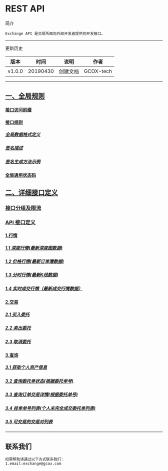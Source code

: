 # REST API

简介

```
Exchange API 是交易所面向外部开发者提供的开发接口。
```

------

更新历史

| 版本        | 时间       | 说明           | 作者     |
| --------- | -------- | ------------ | ------ |
| v1.0.0 | 20190430 | 创建文档 | GCOX-tech |

------

## [一、全局规则](https://github.com/gcoxexchange/API-docs-zh-CN/wiki#%E4%B8%80%E5%85%A8%E5%B1%80%E8%A7%84%E5%88%99)

#### [接口访问前缀](https://github.com/gcoxexchange/API-docs-zh-CN/wiki#%E6%8E%A5%E5%8F%A3%E8%AE%BF%E9%97%AE%E5%89%8D%E7%BC%80)

#### [接口规则](https://github.com/gcoxexchange/API-docs-zh-CN/wiki#%E6%8E%A5%E5%8F%A3%E8%A7%84%E5%88%99)

##### [全局数据格式定义](https://github.com/gcoxexchange/API-docs-zh-CN/wiki#%E5%85%A8%E5%B1%80%E6%95%B0%E6%8D%AE%E6%A0%BC%E5%BC%8F%E5%AE%9A%E4%B9%89)

##### [签名描述](https://github.com/gcoxexchange/API-docs-zh-CN/wiki#%E7%AD%BE%E5%90%8D%E6%8F%8F%E8%BF%B0) 

#####  [签名生成方法示例](https://github.com/gcoxexchange/API-docs-zh-CN/wiki#%E7%AD%BE%E5%90%8D%E7%94%9F%E6%88%90%E6%96%B9%E6%B3%95%E7%A4%BA%E4%BE%8B) 

####  [全局通用状态码](https://github.com/gcoxexchange/API-docs-zh-CN/wiki#%E5%85%A8%E5%B1%80%E9%80%9A%E7%94%A8%E7%8A%B6%E6%80%81%E7%A0%81) 

## [二、详细接口定义](https://github.com/gcoxexchange/API-docs-zh-CN/wiki#%E4%BA%8C%E8%AF%A6%E7%BB%86%E6%8E%A5%E5%8F%A3%E5%AE%9A%E4%B9%89)

### [接口分组及限流](https://github.com/gcoxexchange/API-docs-zh-CN/wiki#%E6%8E%A5%E5%8F%A3%E5%88%86%E7%BB%84%E5%8F%8A%E9%99%90%E6%B5%81)

### [API 接口定义](https://github.com/gcoxexchange/API-docs-zh-CN/wiki#api-%E6%8E%A5%E5%8F%A3%E5%AE%9A%E4%B9%89)

#### [1.行情](https://github.com/gcoxexchange/API-docs-zh-CN/wiki#1%E8%A1%8C%E6%83%85)

##### [1.1 深度行情(最新深度图数据)](https://github.com/gcoxexchange/API-docs-zh-CN/wiki#11-%E6%B7%B1%E5%BA%A6%E8%A1%8C%E6%83%85%E6%9C%80%E6%96%B0%E6%B7%B1%E5%BA%A6%E5%9B%BE%E6%95%B0%E6%8D%AE)

##### [1.2 价格行情(最新订单簿数据)](https://github.com/gcoxexchange/API-docs-zh-CN/wiki#12-%E4%BB%B7%E6%A0%BC%E8%A1%8C%E6%83%85%E6%9C%80%E6%96%B0%E8%AE%A2%E5%8D%95%E7%B0%BF%E6%95%B0%E6%8D%AE)

##### [1.3 分时行情(最新K线数据)](https://github.com/gcoxexchange/API-docs-zh-CN/wiki#13-%E5%88%86%E6%97%B6%E8%A1%8C%E6%83%85%E6%9C%80%E6%96%B0k%E7%BA%BF%E6%95%B0%E6%8D%AE)

##### [1.4 实时成交行情（最新成交行情数据）](https://github.com/gcoxexchange/API-docs-zh-CN/wiki#14-%E5%AE%9E%E6%97%B6%E6%88%90%E4%BA%A4%E8%A1%8C%E6%83%85%E6%9C%80%E6%96%B0%E6%88%90%E4%BA%A4%E8%A1%8C%E6%83%85%E6%95%B0%E6%8D%AE)

#### [2.交易](https://github.com/gcoxexchange/API-docs-zh-CN/wiki#2%E4%BA%A4%E6%98%93)

##### [2.1 买入委托](https://github.com/gcoxexchange/API-docs-zh-CN/wiki#21-%E4%B9%B0%E5%85%A5%E5%A7%94%E6%89%98)

##### [2.2 卖出委托](https://github.com/gcoxexchange/API-docs-zh-CN/wiki#22-%E5%8D%96%E5%87%BA%E5%A7%94%E6%89%98)

##### [2.3 取消委托](https://github.com/gcoxexchange/API-docs-zh-CN/wiki#23-%E5%8F%96%E6%B6%88%E5%A7%94%E6%89%98)


#### [3.查询](https://github.com/gcoxexchange/API-docs-zh-CN/wiki#3%E6%9F%A5%E8%AF%A2)

##### [3.1 获取个人资产信息](https://github.com/gcoxexchange/API-docs-zh-CN/wiki#31-%E8%8E%B7%E5%8F%96%E4%B8%AA%E4%BA%BA%E8%B5%84%E4%BA%A7%E4%BF%A1%E6%81%AF)

##### [3.2 查询委托单状态(根据委托单号)](https://github.com/gcoxexchange/API-docs-zh-CN/wiki#32-%E6%9F%A5%E8%AF%A2%E5%A7%94%E6%89%98%E5%8D%95%E7%8A%B6%E6%80%81%E6%A0%B9%E6%8D%AE%E5%A7%94%E6%89%98%E5%8D%95%E5%8F%B7)

##### [3.3 查询订单交易详情(根据委托单号)](https://github.com/gcoxexchange/API-docs-zh-CN/wiki#33-%E6%9F%A5%E8%AF%A2%E8%AE%A2%E5%8D%95%E4%BA%A4%E6%98%93%E8%AF%A6%E6%83%85%E6%A0%B9%E6%8D%AE%E5%A7%94%E6%89%98%E5%8D%95%E5%8F%B7)

##### [3.4 挂单单号列表(个人未完全成交委托单列表)](https://github.com/gcoxexchange/API-docs-zh-CN/wiki#34-%E6%8C%82%E5%8D%95%E5%8D%95%E5%8F%B7%E5%88%97%E8%A1%A8%E4%B8%AA%E4%BA%BA%E6%9C%AA%E5%AE%8C%E5%85%A8%E6%88%90%E4%BA%A4%E5%A7%94%E6%89%98%E5%8D%95%E5%88%)

##### [3.5 可交易的交易对列表](https://github.com/gcoxexchange/API-docs-zh-CN/wiki#35-%E5%8F%AF%E4%BA%A4%E6%98%93%E7%9A%84%E4%BA%A4%E6%98%93%E5%AF%B9%E5%88%97%E8%A1%A8)

------

## 联系我们

```
如需帮助请通过以下方式联系我们：
1.email:exchange@gcox.com 
```
